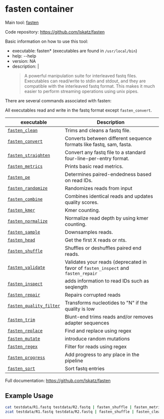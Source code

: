 # fasten container

Main tool: [fasten](https://github.com/lskatz/fasten/tree/master)
  
Code repository: https://github.com/lskatz/fasten

Basic information on how to use this tool:
- executable: fasten* (executables are found in `/usr/local/bin`)
- help: --help
- version: NA
- description: |
    > A powerful manipulation suite for interleaved fastq files. Executables can read/write to stdin and stdout, and they are compatible with the interleaved fastq format. This makes it much easier to perform streaming operations using unix pipes.

There are several commands associated with fasten:

All executables read and write in the fastq format
except `fasten_convert`.

|executable         |Description|
|-------------------|-----------|
|[`fasten_clean`](https://lskatz.github.io/fasten/fasten_clean)     | Trims and cleans a fastq file.|
|[`fasten_convert`](https://lskatz.github.io/fasten/fasten_convert)   | Converts between different sequence formats like fastq, sam, fasta.|
|[`fasten_straighten`](https://lskatz.github.io/fasten/fasten_straighten)| Convert any fastq file to a standard four-line-per-entry format.|
|[`fasten_metrics`](https://lskatz.github.io/fasten/fasten_metrics)   | Prints basic read metrics.|
|[`fasten_pe`](https://lskatz.github.io/fasten/fasten_pe)        | Determines paired-endedness based on read IDs.|
|[`fasten_randomize`](https://lskatz.github.io/fasten/fasten_randomize) | Randomizes reads from input |
|[`fasten_combine`](https://lskatz.github.io/fasten/fasten_combine)   | Combines identical reads and updates quality scores.|
|[`fasten_kmer`](https://lskatz.github.io/fasten/fasten_kmer)      | Kmer counting.|
|[`fasten_normalize`](https://lskatz.github.io/fasten/fasten_normalize)      | Normalize read depth by using kmer counting.|
|[`fasten_sample`](https://lskatz.github.io/fasten/fasten_sample)    | Downsamples reads.|
|[`fasten_head`](https://lskatz.github.io/fasten/fasten_head)    | Get the first X reads or nts.|
|[`fasten_shuffle`](https://lskatz.github.io/fasten/fasten_shuffle)   | Shuffles or deshuffles paired end reads.|
|[`fasten_validate`](https://lskatz.github.io/fasten/fasten_validate)  | Validates your reads (deprecated in favor of `fasten_inspect` and `fasten_repair`|
|[`fasten_inspect`](https://lskatz.github.io/fasten/fasten_inspect)  | adds information to read IDs such as seqlength |
|[`fasten_repair`](https://lskatz.github.io/fasten/fasten_repair)  | Repairs corrupted reads |
|[`fasten_quality_filter`](https://lskatz.github.io/fasten/fasten_quality_filter) | Transforms nucleotides to "N" if the quality is low |
|[`fasten_trim`](https://lskatz.github.io/fasten/fasten_trim)      | Blunt-end trims reads and/or removes adapter sequences |
|[`fasten_replace`](https://lskatz.github.io/fasten/fasten_replace)   | Find and replace using regex |
|[`fasten_mutate`](https://lskatz.github.io/fasten/fasten_mutate)    | introduce random mutations |
|[`fasten_regex`](https://lskatz.github.io/fasten/fasten_regex)     | Filter for reads using regex |
|[`fasten_progress`](https://lskatz.github.io/fasten/fasten_progress)  | Add progress to any place in the pipeline |
|[`fasten_sort`](https://lskatz.github.io/fasten/fasten_sort)  | Sort fastq entries |

Full documentation: https://github.com/lskatz/fasten

## Example Usage

```bash
cat testdata/R1.fastq testdata/R2.fastq | fasten_shuffle | fasten_metrics > fasten_metrics.txt
zcat testdata/R1.fastq testdata/R2.fastq | fasten_shuffle | fasten_clean --paired-end --min-length 2 | gzip -c > cleaned.shuffled.fastq.gz
```
